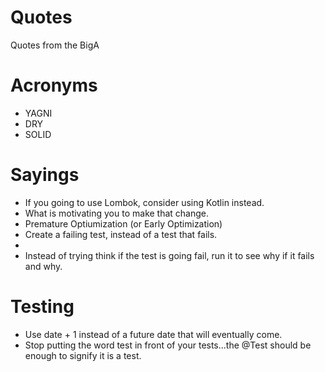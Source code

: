 # Quotes
Quotes from the BigA

# Acronyms
* YAGNI
* DRY
* SOLID

# Sayings
* If you going to use Lombok, consider using Kotlin instead.
* What is motivating you to make that change.
* Premature Optiumization (or Early Optimization)
* Create a failing test, instead of a test that fails.
* 
* Instead of trying think if the test is going fail, run it to see why if it fails and why.

# Testing
* Use date + 1 instead of a future date that will eventually come.
* Stop putting the word test in front of your tests...the @Test should be enough to signify it is a test.
